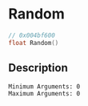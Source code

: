 # Random
```c
// 0x004bf600
float Random()
```
## Description
```
Minimum Arguments: 0
Maximum Arguments: 0
```
